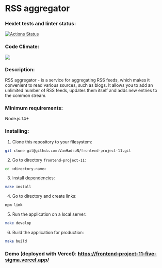 # RSS aggregator

### Hexlet tests and linter status:
[![Actions Status](https://github.com/VanHadsoN/frontend-project-11/workflows/hexlet-check/badge.svg)](https://github.com/VanHadsoN/frontend-project-11/actions)

### Code Climate:
<a href="https://codeclimate.com/github/VanHadsoN/frontend-project-11/maintainability"><img src="https://api.codeclimate.com/v1/badges/b2ba7ca973b9e905b9d7/maintainability" /></a>

### Description:
RSS aggregator - is a service for aggregating RSS feeds, which makes it convenient to read various sources, such as blogs. It allows you to add an unlimited number of RSS feeds, updates them itself and adds new entries to the common stream.

### Minimum requirements:
Node.js 14+

### Installing:
1) Clone this repository to your filesystem:

```sh
git clone git@github.com:VanHadsoN/frontend-project-11.git
```
2) Go to directory `frontend-project-11`:
 
 ```sh
 cd <directory-name>
 ```
3) Install dependencies:
 
 ```sh
 make install
 ```
4) Go to directory and create links:

 ```sh
 npm link
 ```
 5) Run the application on a local server:

 ```sh
 make develop
 ```
 6) Build the application for production:

 ```sh
 make build
 ```
### Demo (deployed with Vercel): https://frontend-project-11-five-sigma.vercel.app/